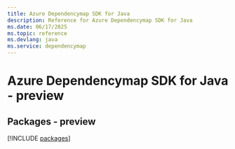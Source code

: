 ```yaml
---
title: Azure Dependencymap SDK for Java
description: Reference for Azure Dependencymap SDK for Java
ms.date: 06/17/2025
ms.topic: reference
ms.devlang: java
ms.service: dependencymap
---
```

# Azure Dependencymap SDK for Java - preview
## Packages - preview
[!INCLUDE [packages](dependencymap-index.md)]